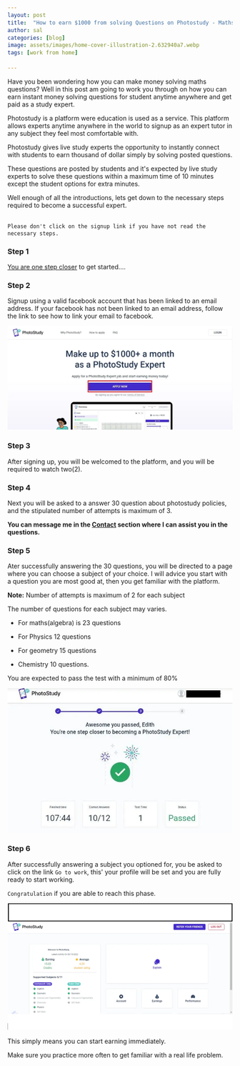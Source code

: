```yaml
---
layout: post
title:  "How to earn $1000 from solving Questions on Photostudy - Maths, Physics, Chemistry, Work from home"
author: sal
categories: [blog]
image: assets/images/home-cover-illustration-2.632940a7.webp
tags: [work from home]

---
```

<div id="container-f9fdc76bdbc382cb892a790fcb5fda3a"></div>
Have you been wondering how you can make money solving maths questions? Well in this post am going to work you through on how you can earn instant money solving questions for student anytime anywhere and get paid as a study expert.



Photostudy is a platform were education is used as a service. This platform allows experts anytime anywhere in the world to signup as an expert tutor in any subject they feel most comfortable with.



Photostudy gives live study experts the opportunity to instantly connect with students to earn thousand of dollar simply by solving posted questions.

These questions are posted by students and it's expected by live study experts to solve these questions within a maximum time of 10 minutes except the student options for extra minutes.



Well enough of all the introductions, lets get down to the necessary steps required to become a successful expert.

```

Please don't click on the signup link if you have not read the necessary steps.

```

### Step 1



[You are one step closer](https://expert.photostudy.co/new-expert/232r3m3gegn494hdo)  to get started....

<div id="container-f9fdc76bdbc382cb892a790fcb5fda3a"></div>

### Step 2 



Signup using a valid facebook account that has been linked  to an email address. If your facebook has not been linked to an email address, follow the link to see how to link your email to facebook.

![signup-facebook](../assets/images/Screenshot%202022-08-19%20225331.webp)



### Step 3



 After signing up, you will be welcomed to the platform, and you will be required to watch two(2).



### Step 4



Next you will be asked to a answer 30 question about photostudy policies, and the stipulated number of attempts is maximum of 3.



**You can message me in the [Contact](../contact.html) section where I can assist you in the questions.**



### Step 5

<div id="container-f9fdc76bdbc382cb892a790fcb5fda3a"></div>

 Ater successfully answering the 30 questions, you will be directed to a page where you can choose a subject of your choice. I will advice you start with a question you are most good at, then you get familiar with the platform.



**Note:** Number of attempts is maximum of 2 for each subject



The number of questions for each subject may varies.

* For maths(algebra) is 23 questions

* For Physics 12 questions

* For geometry 15 questions

* Chemistry 10 questions.



You are expected to pass the test with a minimum of 80%



![successful-completion](../assets/images/image5-min-1.webp)



### Step 6



After successfully answering a subject you optioned for, you be asked to click on the link <code>Go to work</code>, this' your profile will be set and you are fully ready to start working.



<code>Congratulation</code> if you are able to reach this phase. 



![working-page](../assets/images/Screenshot%20(170).webp)



This simply means you can start earning immediately.



Make sure you practice more often to get familiar with a real life problem.

